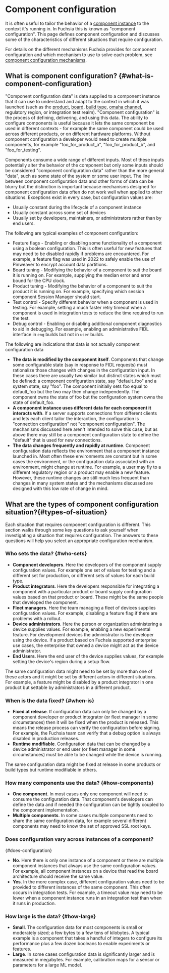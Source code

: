 # Component configuration

It is often useful to tailor the behavior of a
[component instance][glossary.component-instance] to the context it's running
in. In Fuchsia this is known as "component configuration". This page defines
component configuration and discusses some of the characteristics of different
situations that require configuration.

For details on the different mechanisms Fuchsia provides for component
configuration and which mechanism to use to solve each problem, see
[component configuration mechanisms][config_mechanisms].

## What is component configuration? {#what-is-component-configuration}

"Component configuration data" is data supplied to a component instance that it
can use to understand and adapt to the context in which it was launched (such as
the [product][product], [board][board], [build type][rfc0115],
[omaha channel][channel], regulatory region, or integration test realm).
"Component configuration" is the process of defining, delivering, and using this
data. The ability to configure components is useful because it lets the same
component be used in different contexts - for example the same component could
be used across different products, or on different hardware platforms. Without
component configuration a developer would need to create multiple components,
for example "foo_for_product_a", "foo_for_product_b", and "foo_for_testing".

Components consume a wide range of different inputs. Most of these inputs
potentially alter the behavior of the component but only some inputs should be
considered "component configuration data" rather than the more general "data",
such as some state of the system or some user input. The line between component
configuration data and other forms of data can be blurry but the distinction is
important because mechanisms designed for component configuration data often do
not work well when applied to other situations. Exceptions exist in every case,
but configuration values are:

- Usually constant during the lifecycle of a component instance
- Usually constant across some set of devices
- Usually set by developers, maintainers, or administrators rather than by end
  users.

The following are typical examples of component configuration:

- Feature flags - Enabling or disabling some functionality of a component using a
  boolean configuration. This is often useful for new features that may need to
  be disabled rapidly if problems are encountered. For example, a feature flag
  was used in 2022 to safely enable the use of Pinweaver to encrypt account data
  partitions.
- Board tuning - Modifying the behavior of a component to suit the board it is
  running on. For example, supplying the median error and error bound for the
  CPU clock.
- Product tuning - Modifying the behavior of a component to suit the product it
  is running on. For example, specifying which session component Session Manager
  should start.
- Test control - Specify different behavior when a component is used in testing.
  For example, setting a much faster retry timeout when a component is used in
  integration tests to reduce the time required to run the test.
- Debug control - Enabling or disabling additional component diagnostics to aid
  in debugging. For example, enabling an administrative FIDL interface in `eng`
  builds but not in `user` builds.

The following are indications that data is not actually component configuration
data

- **The data is modified by the component itself**. Components that change some
  configurable state (say in response to FIDL requests) must rationalize those
  changes with changes in the configuration input. In these cases there are
  usually two similar but distinct states which must be defined: a component
  configuration state, say "default_foo" and a system state, say "foo". The
  component initially sets foo equal to default_foo but the two may then change
  independently. The component owns the state of foo but the configuration
  system owns the state of default_foo.
- **A component instance uses different data for each component it interacts with**.
  If a server supports connections from different clients and lets each
  client tailor the interaction, the configuration is "connection configuration"
  not "component configuration". The mechanisms discussed here aren't intended
  to solve this case, but as above there may still be a component configuration
  state to define the "default" that is used for new connections.
- **The data changes frequently and rapidly at runtime**. Component
  configuration data reflects the environment that a component instance launched
  in. Most often these environments are constant but in some cases the
  environment, or the configuration data associated with an environment, might
  change at runtime. For example, a user may fly to a different regulatory
  region or a product may enable a new feature. However, these runtime changes
  are still much less frequent than changes in many system states and the
  mechanisms discussed are designed with this low rate of change in mind.

## What are the types of component configuration situation?{#types-of-situation}

Each situation that requires component configuration is different. This section
walks through some key questions to ask yourself when investigating a
situation that requires configuration. The answers to these questions will help
you select an appropriate configuration mechanism.

### Who sets the data? {#who-sets}

- **Component developers**. Here the developers of the component supply
  configuration values. For example one set of values for testing and a
  different set for production, or different sets of values for each build type.
- **Product integrators**. Here the developers responsible for integrating a
  component with a particular product or board supply configuration values based
  on that product or board. These might be the same people that developed the
  component.
- **Fleet managers**. Here the team managing a fleet of devices supplies
  configuration values. For example, disabling a feature flag if there are
  problems with a rollout.
- **Device administrators**. Here the person or organization administering a
  device supplies values. For example, enabling a new experimental feature. For
  development devices the administrator is the developer using the device. If a
  product based on Fuchsia supported enterprise use cases, the enterprise that
  owned a device might act as the device administrator.
- **End Users**. Here the end user of the device supplies values, for example
  setting the device's region during a setup flow.

The same configuration data might need to be set by more than one of these
actors and it might be set by different actors in different situations. For
example, a feature might be disabled by a product integrator in one product but
settable by administrators in a different product.

### When is the data fixed? {#when-is}

- **Fixed at release**. If configuration data can only be changed by a component
  developer or product integrator (or fleet manager in some circumstances) then
  it will be fixed when the product is released. This means the release process
  can verify the configuration before signing. For example, the Fuchsia team can
  verify that a debug option is always disabled in production releases.
- **Runtime modifiable**. Configuration data that can be changed by a device
  administrator or end user (or fleet manager in some circumstances) must be
  able to be changed while the device is running.

The same configuration data might be fixed at release in some products or build
types but runtime modifiable in others.

### How many components use the data? {#how-components}

- **One component**. In most cases only one component will need to consume the
  configuration data. That component's developers can define the data and if
  needed the configuration can be tightly coupled to the component
  implementation.
- **Multiple components**. In some cases multiple components need to share the
  same configuration data, for example several different components may need to
  know the set of approved SSL root keys.

### Does configuration vary across instances of a component?
{#does-configuration}

- **No**. Here there is only one instance of a component or there are multiple
  component instances that always use the same configuration values. For
  example, all component instances on a device that read the board architecture
  should receive the same value.
- **Yes**. In the more complex case, different configuration values need to be
  provided to different instances of the same component. This often occurs in
  integration tests. For example, a timeout value may need to be lower when a
  component instance runs in an integration test than when it runs in
  production.

### How large is the data? {#how-large}

- **Small**. The configuration data for most components is small or moderately
  sized; a few bytes to a few tens of kilobytes. A typical example is a
  component that takes a handful of integers to configure its performance plus a
  few dozen booleans to enable experiments or features.
- **Large**. In some cases configuration data is significantly larger and is
  measured in megabytes. For example, calibration maps for a sensor or
  parameters for a large ML model.


[glossary.component-instance]: /docs/glossary/README.md#component-instance
<!-- TODO(fxbug.dev/104819): Update link once better documentation exists -->
[rfc0115]: /docs/contribute/governance/rfcs/0115_build_types.md

[board]: /docs/development/build/build_system/boards_and_products.md#boards
[channel]: /docs/concepts/packages/ota.md#update-omaha
[config_mechanisms]: /docs/development/components/configuration/mechanisms.md
[product]: /docs/development/build/build_system/boards_and_products.md#products